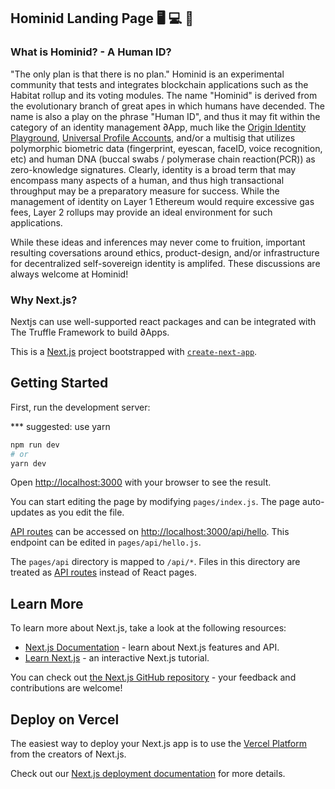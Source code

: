 ## Hominid Landing Page 🖥 💻 📱

### What is Hominid? - A Human ID? 
"The only plan is that there is no plan." Hominid is an experimental community that tests and integrates blockchain applications such as the Habitat rollup and its voting modules. The name "Hominid" is derived from the evolutionary branch of great apes in which humans have decended. The name is also a play on the phrase "Human ID", and thus it may fit within the category of an identity management ∂App, much like the [Origin Identity Playground](https://github.com/OriginProtocol/origin-playground), [Universal Profile Accounts](http://universalprofile.cloud/), and/or a multisig that utilizes polymorphic biometric data (fingerprint, eyescan, faceID, voice recognition, etc) and human DNA (buccal swabs / polymerase chain reaction(PCR)) as zero-knowledge signatures. Clearly, identity is a broad term that may encompass many aspects of a human, and thus high transactional throughput may be a preparatory measure for success. While the management of identity on Layer 1 Ethereum would require excessive gas fees, Layer 2 rollups may provide an ideal environment for such applications. 

While these ideas and inferences may never come to fruition, important resulting coversations around ethics, product-design, and/or infrastructure for decentralized self-sovereign identity is amplifed. These discussions are always welcome at Hominid!

### Why Next.js?
Nextjs can use well-supported react packages and can be integrated with The Truffle Framework to build ∂Apps. 

This is a [Next.js](https://nextjs.org/) project bootstrapped with [`create-next-app`](https://github.com/vercel/next.js/tree/canary/packages/create-next-app).

## Getting Started

First, run the development server:

*** suggested: use yarn
```bash
npm run dev
# or
yarn dev
```

Open [http://localhost:3000](http://localhost:3000) with your browser to see the result.

You can start editing the page by modifying `pages/index.js`. The page auto-updates as you edit the file.

[API routes](https://nextjs.org/docs/api-routes/introduction) can be accessed on [http://localhost:3000/api/hello](http://localhost:3000/api/hello). This endpoint can be edited in `pages/api/hello.js`.

The `pages/api` directory is mapped to `/api/*`. Files in this directory are treated as [API routes](https://nextjs.org/docs/api-routes/introduction) instead of React pages.

## Learn More

To learn more about Next.js, take a look at the following resources:

- [Next.js Documentation](https://nextjs.org/docs) - learn about Next.js features and API.
- [Learn Next.js](https://nextjs.org/learn) - an interactive Next.js tutorial.

You can check out [the Next.js GitHub repository](https://github.com/vercel/next.js/) - your feedback and contributions are welcome!

## Deploy on Vercel

The easiest way to deploy your Next.js app is to use the [Vercel Platform](https://vercel.com/new?utm_medium=default-template&filter=next.js&utm_source=create-next-app&utm_campaign=create-next-app-readme) from the creators of Next.js.

Check out our [Next.js deployment documentation](https://nextjs.org/docs/deployment) for more details.

